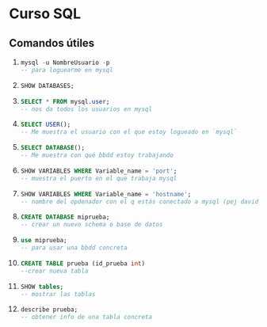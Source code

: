 # Curso SQL

## Comandos útiles

1. ```sql
   mysql -u NombreUsuario -p
   -- para loguearme en mysql
   ```
2. ```sql
   SHOW DATABASES;
   ```
3. ```sql
   SELECT * FROM mysql.user;
   -- nos da todos los usuarios en mysql
   ```
4. ```sql
   SELECT USER();
   -- Me muestra el usuario con el que estoy logueado en `mysql`
   ```
5. ```sql
   SELECT DATABASE();
   -- Me muestra con qué bbdd estoy trabajando
   ```
6. ```sql
   SHOW VARIABLES WHERE Variable_name = 'port';
   -- muestra el puerto en el que trabaja mysql
   ```
7. ```sql
   SHOW VARIABLES WHERE Variable_name = 'hostname';
   -- nombre del opdenador con el q estás conectado a mysql (pej david-pc)
   ```
8. ```sql
   CREATE DATABASE miprueba;
   -- crear un nuevo schema o base de datos
   ```
9. ```sql
   use miprueba;
   -- para usar una bbdd concreta
   ```
10. ```sql
    CREATE TABLE prueba (id_prueba int)
    --crear nueva tabla
11. ```sql
    SHOW tables;
    -- mostrar las tablas
    ```
12. ```sql
    describe prueba;
    -- obtener info de una tabla concreta
    ```


